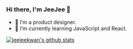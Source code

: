 ### Hi there, I'm JeeJee 👋

<!--
**jeejeekwan/jeejeekwan** is a ✨ _special_ ✨ repository because its `README.md` (this file) appears on your GitHub profile.

Here are some ideas to get you started:

- 🔭 I’m currently working on ...
- 🌱 I’m currently learning ...
- 👯 I’m looking to collaborate on ...
- 🤔 I’m looking for help with ...
- 💬 Ask me about ...
- 📫 How to reach me: ...
- 😄 Pronouns: ...
- ⚡ Fun fact: ...
-->
- 🔭 I’m a product designer.
- 🌱 I’m currently learning JavaScript and React.

[![jeejeekwan's github stats](https://github-readme-stats.vercel.app/api?username=jeejeekwan)](https://github.com/jeejeekwan/github-readme-stats)
